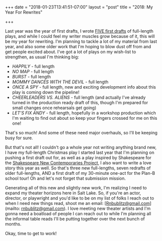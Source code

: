 +++
date = "2018-01-23T13:41:51-07:00"
layout = "post"
title = "2018: My Year For Rewrites"

+++

Last year was the year of first drafts, I wrote [FIVE first drafts](https://rachelbublitz.com/2017/12/19/fantastic-failure/) of full-length plays, and while I could feel my writer muscles grow because of it, this will be my year for rewriting. I'm planning to tackle a lot of my material from last year, and also some older work that I'm hoping to blow dust off from and get people excited about. I've got a lot of plays on my wish-list to strengthen, as usual I'm thinking big:

* *HAPPILY* - full length
* *NO MAP* - full length
* *BURST* - full length
* *MOMMY DANCES WITH THE DEVIL* - full length
* *ONCE A SPY* - full length, new and exciting development info about this play is coming down the pipeline! 
* *CHEERLEADERS VS. ALIENS* - full length (and actually I've already turned in the production ready draft of this, though I'm prepared for small changes once rehearsals get going)
* *LET'S FIX ANDY* - full length, hopefully in a workshop production which I'm waiting to find out about so keep your fingers crossed for me on this one!

That's so much! And some of these need major overhauls, so I'll be keeping busy for sure.

But that's not all! I couldn't go a whole year not writing anything brand new, I have my full-length Christmas play I started last year that I'm planning on pushing a first draft out for, as well as a play inspired by Shakespeare for the [Shakespeare New Contemporaries Project](http://www.sncproject.com/), I also want to write a love story this year as well. So that's three new full-lengths, seven redrafts of older full-lengths, AND a first draft of my 30-minute one-act for the Plan-B school tour! Oh and let's not forget that submission mission. 

Generating all of this new and slightly new work, I'm realizing I need to expand my theater horizons here in Salt Lake. So, if you're an actor, director, or playwright and you'd like to be on my list of folks I reach out to when I need new things read, shoot me an email: [Rnbublitz@gmail.com](mailto: rnbublitz@gmail.com). I love meeting new theater artists and I'm gonna need a boatload of people I can reach out to while I'm planning all the informal table reads I'll be putting together over the next bunch of months. 

Okay, time to get to work!